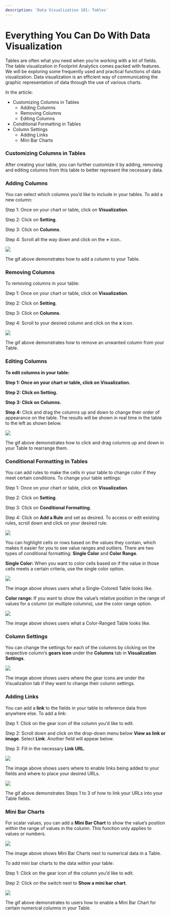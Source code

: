 ```yaml
---
description: 'Data Visualization 101: Tables'
---
```


# Everything You Can Do With Data Visualization

Tables are often what you need when you’re working with a lot of fields. The table visualization in Footprint Analytics comes packed with features. We will be exploring some frequently used and practical functions of data visualization. Data visualization is an efficient way of communicating the graphic representation of data through the use of various charts.

In the article:

* Customizing Columns in Tables
  * Adding Columns
  * Removing Columns
  * Editing Columns
* Conditional Formatting in Tables
* Column Settings
  * Adding Links
  * Mini Bar Charts

### Customizing Columns in Tables <a href="#_jd3lygjvwg0e" id="_jd3lygjvwg0e"></a>

After creating your table, you can further customize it by adding, removing and editing columns from this table to better represent the necessary data.

### Adding Columns <a href="#_ecwepof270i1" id="_ecwepof270i1"></a>

You can select which columns you’d like to include in your tables. To add a new column:

Step 1: Once on your chart or table, click on **Visualization**.

Step 2: Click on **Setting**.

Step 3: Click on **Columns**.

Step 4: Scroll all the way down and click on the **+** icon..

![](<../../.gitbook/assets/0 (10)>)

The gif above demonstrates how to add a column to your Table.

### Removing Columns <a href="#_58wx031nqw1f" id="_58wx031nqw1f"></a>

To removing columns in your table:

Step 1: Once on your chart or table, click on **Visualization**.

Step 2: Click on **Setting**.

Step 3: Click on **Columns**.

Step 4: Scroll to your desired column and click on the **x** icon.

![](<../../.gitbook/assets/1 (12) (1)>)

The gif above demonstrates how to remove an unwanted column from your Table.

### Editing Columns <a href="#_8kk2vmm256ra" id="_8kk2vmm256ra"></a>

**To edit columns in your table:**

**Step 1: Once on your chart or table, click on Visualization.**

**Step 2: Click on Setting.**

**Step 3: Click on Columns.**

**Step 4:** Click and drag the columns up and down to change their order of appearance on the table. The results will be shown in real time in the table to the left as shown below.

![](<../../.gitbook/assets/2 (7)>)

The gif above demonstrates how to click and drag columns up and down in your Table to rearrange them.

### Conditional Formatting in Tables <a href="#_fqqae9z86o7t" id="_fqqae9z86o7t"></a>

You can add rules to make the cells in your table to change color if they meet certain conditions. To change your table settings:

Step 1: Once on your chart or table, click on **Visualization**.

Step 2: Click on **Setting**.

Step 3: Click on **Conditional Formatting**.

Step 4: Click on **Add a Rule** and set as desired. To access or edit existing rules, scroll down and click on your desired rule.

![](<../../.gitbook/assets/3 (8) (1)>)

You can highlight cells or rows based on the values they contain, which makes it easier for you to see value ranges and outliers. There are two types of conditional formatting: **Single Color** and **Color Range**.

**Single Color:** When you want to color cells based on if the value in those cells meets a certain criteria, use the single color option.

![](<../../.gitbook/assets/4 (6)>)

The image above shows users what a Single-Colored Table looks like.

**Color range:** If you want to show the value’s relative position in the range of values for a column (or multiple columns), use the color range option.

![](<../../.gitbook/assets/5 (5)>)

The image above shows users what a Color-Ranged Table looks like.

### Column Settings <a href="#_fvya95e7gkl8" id="_fvya95e7gkl8"></a>

You can change the settings for each of the columns by clicking on the respective column’s **gears icon** under the **Columns** tab in **Visualization Settings**.

![](<../../.gitbook/assets/6 (6)>)

The image above shows users where the gear icons are under the Visualization tab if they want to change their column settings.

### Adding Links <a href="#_wn1gkjhu22cm" id="_wn1gkjhu22cm"></a>

You can add a **link** to the fields in your table to reference data from anywhere else. To add a link:

Step 1: Click on the gear icon of the column you’d like to edit.

Step 2: Scroll down and click on the drop-down menu below **View as link or image**. Select **Link**. Another field will appear below.

Step 3: Fill in the necessary **Link URL**.

![](<../../.gitbook/assets/7 (4)>)

The image above shows users where to enable links being added to your fields and where to place your desired URLs.

![](<../../.gitbook/assets/8 (7)>)

The gif above demonstrates Steps 1 to 3 of how to link your URLs into your Table fields.

### Mini Bar Charts <a href="#_iwffkaye5oyt" id="_iwffkaye5oyt"></a>

For scalar values, you can add a **Mini Bar Chart** to show the value’s position within the range of values in the column. This function only applies to values or numbers.

![](<../../.gitbook/assets/9 (1) (1)>)

The image above shows Mini Bar Charts next to numerical data in a Table.

To add mini bar charts to the data within your table:

Step 1: Click on the gear icon of the column you’d like to edit.

Step 2: Click on the switch next to **Show a mini bar chart**.

![](../../.gitbook/assets/10)

The gif above demonstrates to users how to enable a Mini Bar Chart for certain numerical columns in your Table.
